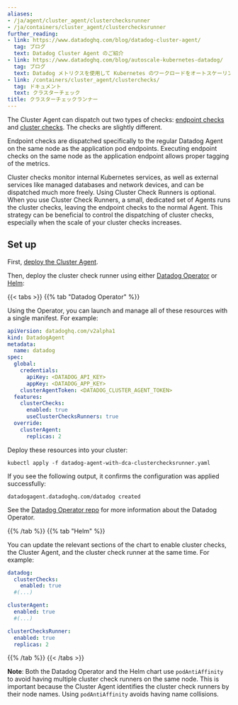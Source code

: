 ```yaml
---
aliases:
- /ja/agent/cluster_agent/clusterchecksrunner
- /ja/containers/cluster_agent/clusterchecksrunner
further_reading:
- link: https://www.datadoghq.com/blog/datadog-cluster-agent/
  tag: ブログ
  text: Datadog Cluster Agent のご紹介
- link: https://www.datadoghq.com/blog/autoscale-kubernetes-datadog/
  tag: ブログ
  text: Datadog メトリクスを使用して Kubernetes のワークロードをオートスケーリングする
- link: /containers/cluster_agent/clusterchecks/
  tag: ドキュメント
  text: クラスターチェック
title: クラスターチェックランナー
---
```


The Cluster Agent can dispatch out two types of checks: [endpoint checks][1] and [cluster checks][2]. The checks are slightly different. 

Endpoint checks are dispatched specifically to the regular Datadog Agent on the same node as the application pod endpoints. Executing endpoint checks on the same node as the application endpoint allows proper tagging of the metrics.

Cluster checks monitor internal Kubernetes services, as well as external services like managed databases and network devices, and can be dispatched much more freely.
Using Cluster Check Runners is optional. When you use Cluster Check Runners, a small, dedicated set of Agents runs the cluster checks, leaving the endpoint checks to the normal Agent. This strategy can be beneficial to control the dispatching of cluster checks, especially when the scale of your cluster checks increases.

## Set up

First, [deploy the Cluster Agent][3].

Then, deploy the cluster check runner using either [Datadog Operator][4] or [Helm][5]:

{{< tabs >}}
{{% tab "Datadog Operator" %}}

Using the Operator, you can launch and manage all of these resources with a single manifest. For example:

```yaml
apiVersion: datadoghq.com/v2alpha1
kind: DatadogAgent
metadata:
  name: datadog
spec:
  global:
    credentials:
      apiKey: <DATADOG_API_KEY>
      appKey: <DATADOG_APP_KEY>
    clusterAgentToken: <DATADOG_CLUSTER_AGENT_TOKEN>
  features:
    clusterChecks:
      enabled: true
      useClusterChecksRunners: true
  override:
    clusterAgent:
      replicas: 2
```

Deploy these resources into your cluster:

```
kubectl apply -f datadog-agent-with-dca-clusterchecksrunner.yaml
```

If you see the following output, it confirms the configuration was applied successfully:

```
datadogagent.datadoghq.com/datadog created
```

See the [Datadog Operator repo][1] for more information about the Datadog Operator.


[1]: https://github.com/DataDog/datadog-operator
{{% /tab %}}
{{% tab "Helm" %}}

You can update the relevant sections of the chart to enable cluster checks, the Cluster Agent, and the cluster check runner at the same time. For example:

```yaml
datadog:
  clusterChecks:
    enabled: true
  #(...)

clusterAgent:
  enabled: true
  #(...)

clusterChecksRunner:
  enabled: true
  replicas: 2
```


{{% /tab %}}
{{< /tabs >}}

**Note**: Both the Datadog Operator and the Helm chart use `podAntiAffinity` to avoid having multiple cluster check runners on the same node. This is important because the Cluster Agent identifies the cluster check runners by their node names. Using `podAntiAffinity` avoids having name collisions.


[1]: https://docs.datadoghq.com/ja/agent/cluster_agent/endpointschecks/
[2]: https://docs.datadoghq.com/ja/agent/cluster_agent/clusterchecks/
[3]: https://docs.datadoghq.com/ja/agent/cluster_agent/setup/
[4]: https://github.com/DataDog/datadog-operator
[5]: https://github.com/DataDog/helm-charts/blob/master/charts/datadog/values.yaml